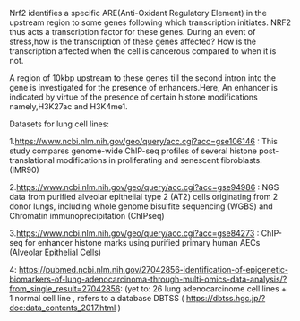 Nrf2 identifies a specific ARE(Anti-Oxidant Regulatory Element) in the upstream region to some genes following which transcription initiates. NRF2 thus acts a transcription factor for these genes. 
During an event of stress,how is the transcription of these genes affected? How is the transcription affected when the cell is cancerous compared to when it is not.


A region of 10kbp upstream to these genes till the second intron into the gene is investigated for the presence of enhancers.Here, An enhancer is indicated by virtue of the presence of certain histone modifications namely,H3K27ac and H3K4me1. 

Datasets for lung cell lines:

1.https://www.ncbi.nlm.nih.gov/geo/query/acc.cgi?acc=gse106146 : This study compares genome-wide ChIP-seq profiles of several histone post-translational modifications in proliferating and senescent fibroblasts. (IMR90)

2.https://www.ncbi.nlm.nih.gov/geo/query/acc.cgi?acc=gse94986 : NGS data from purified alveolar epithelial type 2 (AT2) cells originating from 2 donor lungs, including whole genome bisulfite sequencing (WGBS) and Chromatin immunoprecipitation (ChIPseq) 

3.https://www.ncbi.nlm.nih.gov/geo/query/acc.cgi?acc=gse84273 : ChIP-seq for enhancer histone marks using purified primary human AECs (Alveolar Epithelial Cells)

 4: https://pubmed.ncbi.nlm.nih.gov/27042856-identification-of-epigenetic-biomarkers-of-lung-adenocarcinoma-through-multi-omics-data-analysis/?from_single_result=27042856: (yet to: 26 lung adenocarcinome cell lines + 1 normal cell line , refers to a database DBTSS ( https://dbtss.hgc.jp/?doc:data_contents_2017.html )
